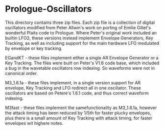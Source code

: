 # Prologue-Oscillators
This directory contains three zip files. Each zip file is a collection of digital oscillators modified from Peter Allwin's work on porting of Emilie Gillet's wonderful Plaits code to Prologue. Where Peter's original work included an builtin LFO2, these versions instead implement Envelope Generators, Key Tracking, as well as including support for the main hardware LFO modulated by envelope or key tracking. 

EGandKT - these files implement either a single AR Envelope Generator or a Key Tracking. The files were built on Peter's V1.6 code base, which included a bug in the wavetable oscillators row indexing. So waveforms were not in canonical order.

M3_1.6.1a - these files implement, in a single version support for AR envelope, Key Tracking and LFO redirect all in one oscillator. These oscillators are based on Petere's 1.6.1 code, and thus correct waveform indexing.

M3fast - these files implement the samefunctionality as M3_1.6.1a, however the attack timing has been reduced by 1/5th for faster plucky envelopes, plus there is a small amount of Key Tracking with attack timing, for faster envelopes wit highere notes.
